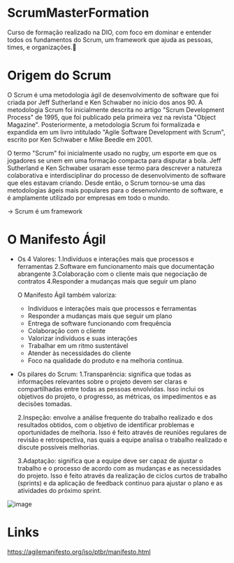 # ScrumMasterFormation
Curso de formação realizado na DIO, com foco em dominar e entender todos os fundamentos do Scrum, um framework que ajuda as pessoas, times, e organizações.🚀   

# Origem do Scrum
O Scrum é uma metodologia ágil de desenvolvimento de software que foi criada por Jeff Sutherland e Ken Schwaber no início dos anos 90. A metodologia Scrum foi inicialmente descrita no artigo "Scrum Development Process" de 1995, que foi publicado pela primeira vez na revista "Object Magazine". Posteriormente, a metodologia Scrum foi formalizada e expandida em um livro intitulado "Agile Software Development with Scrum", escrito por Ken Schwaber e Mike Beedle em 2001.

O termo "Scrum" foi inicialmente usado no rugby, um esporte em que os jogadores se unem em uma formação compacta para disputar a bola. Jeff Sutherland e Ken Schwaber usaram esse termo para descrever a natureza colaborativa e interdisciplinar do processo de desenvolvimento de software que eles estavam criando. Desde então, o Scrum tornou-se uma das metodologias ágeis mais populares para o desenvolvimento de software, e é amplamente utilizado por empresas em todo o mundo.

-> Scrum é um framework

# O Manifesto Ágil
- Os 4 Valores: 
  1.Indivíduos e interações mais que processos e ferramentas
  2.Software em funcionamento mais que documentação abrangente
  3.Colaboração com o cliente mais que negociação de contratos
  4.Responder a mudanças mais que seguir um plano
  
  O Manifesto Ágil também valoriza:

  - Indivíduos e interações mais que processos e ferramentas
  - Responder a mudanças mais que seguir um plano
  - Entrega de software funcionando com frequência
  - Colaboração com o cliente
  - Valorizar indivíduos e suas interações
  - Trabalhar em um ritmo sustentável
  - Atender às necessidades do cliente
  - Foco na qualidade do produto e na melhoria contínua.
  
- Os pilares do Scrum:
  1.Transparência: significa que todas as informações relevantes sobre o projeto devem ser claras e compartilhadas entre todas as pessoas envolvidas. Isso inclui os          objetivos do projeto, o progresso, as métricas, os impedimentos e as decisões tomadas.
  
  2.Inspeção: envolve a análise frequente do trabalho realizado e dos resultados obtidos, com o objetivo de identificar problemas e oportunidades de melhoria. Isso é feito   através de reuniões regulares de revisão e retrospectiva, nas quais a equipe analisa o trabalho realizado e discute possíveis melhorias.

  3.Adaptação: significa que a equipe deve ser capaz de ajustar o trabalho e o processo de acordo com as mudanças e as necessidades do projeto. Isso é feito através da       realização de ciclos curtos de trabalho (sprints) e da aplicação de feedback contínuo para ajustar o plano e as atividades do próximo sprint.
  
![image](https://user-images.githubusercontent.com/106775652/223494345-4e574f1f-81b1-433f-b7b0-ae8e33a71078.png)


# Links
https://agilemanifesto.org/iso/ptbr/manifesto.html

